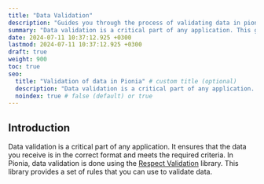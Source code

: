 ```yaml
---
title: "Data Validation"
description: "Guides you through the process of validating data in pionia."
summary: "Data validation is a critical part of any application. This guide will show you how to validate data in pionia."
date: 2024-07-11 10:37:12.925 +0300
lastmod: 2024-07-11 10:37:12.925 +0300
draft: true
weight: 900
toc: true
seo:
  title: "Validation of data in Pionia" # custom title (optional)
  description: "Data validation is a critical part of any application. This guide will show you how to validate data in pionia." # custom description (recommended)
  noindex: true # false (default) or true
---
```


## Introduction

Data validation is a critical part of any application. It ensures that the data you receive is in the correct format and meets the required criteria.
In Pionia, data validation is done using the [Respect Validation](https://respect-validation.readthedocs.io/en/2.0/) library. 
This library provides a set of rules that you can use to validate data.
